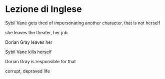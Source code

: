 # Lezione di Inglese

Sybil Vane gets tired of impersonating another character, that is not herself

she leaves the theater, her job


Dorian Gray leaves her

Sybil Vane kills herself

Dorian Gray is responsible for that

corrupt, depraved life
<!--stackedit_data:
eyJoaXN0b3J5IjpbLTEyMzk4NTk4NjldfQ==
-->